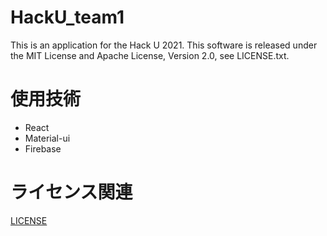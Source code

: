 # HackU_team1
This is an application for the Hack U 2021.
This software is released under the MIT License and Apache License, Version 2.0, see LICENSE.txt.

# 使用技術
- React
- Material-ui
- Firebase

# ライセンス関連

[LICENSE]("./LICENSE.txt")